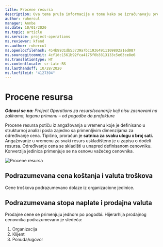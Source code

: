 ```yaml
---
title: Procene resursa
description: Ova tema pruža informacije o tome kako se izračunavaju procene resursa u usluzi Project Operations.
author: ruhercul
manager: Annbe
ms.date: 10/01/2020
ms.topic: article
ms.service: project-operations
ms.reviewer: kfend
ms.author: ruhercul
ms.openlocfilehash: 454b8931db53739a7bc19364911109802a1ed087
ms.sourcegitcommit: 4cf1dc1561b92fca4175f0b3813133c5e63ce8e6
ms.translationtype: HT
ms.contentlocale: sr-Latn-RS
ms.lasthandoff: 10/28/2020
ms.locfileid: "4127394"
---
```

# <a name="resource-estimates"></a>Procene resursa

_**Odnosi se na:** Project Operations za resurs/scenarije koji nisu zasnovani na zalihama, laganu primenu – od pogodbe do profakture_

Procene resursa potiču iz angažovanja u vremenu koje je definisano u strukturnoj analizi posla zajedno sa primenljivim dimenzijama za određivanje cena. Tipično, proračun je **satnica za svaku ulogu x broj sati.** Angažovanje u vremenu za svaki resurs uskladišteno je u zapisu o dodeli resursa. Određivanje cena se skladišti u unapred definisanom cenovniku. Konverzija jedinica primenjuje se na osnovu važećeg cenovnika.

![Procene resursa](./media/navigation12.png)

## <a name="default-cost-price-and-cost-currency"></a>Podrazumevana cena koštanja i valuta troškova

Cene troškova podrazumevano dolaze iz organizacione jedinice.

## <a name="default-bill-rate-and-sales-currency"></a>Podrazumevana stopa naplate i prodajna valuta

Prodajne cene se primenjuju jednom po pogodbi. Hijerarhija prodajnog cenovnika podrazumevano je sledeća:

1. Organizacija
2. Klijent
3. Ponuda/ugovor
